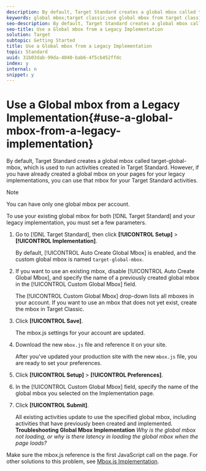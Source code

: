```yaml
---
description: By default, Target Standard creates a global mbox called target-global-mbox, which is used to run activities created in Target Standard. However, if you have already created a global mbox on your pages for your legacy implementations, you can use that mbox for your Target Standard activities.
keywords: global mbox;target classic;use global mbox from target classic
seo-description: By default, Target Standard creates a global mbox called target-global-mbox, which is used to run activities created in Target Standard. However, if you have already created a global mbox on your pages for your legacy implementations, you can use that mbox for your Target Standard activities.
seo-title: Use a Global mbox from a Legacy Implementation
solution: Target
subtopic: Getting Started
title: Use a Global mbox from a Legacy Implementation
topic: Standard
uuid: 31b03dab-99da-4040-bab6-4f5cb452ffdc
index: y
internal: n
snippet: y
---
```


# Use a Global mbox from a Legacy Implementation{#use-a-global-mbox-from-a-legacy-implementation}

By default, Target Standard creates a global mbox called target-global-mbox, which is used to run activities created in Target Standard. However, if you have already created a global mbox on your pages for your legacy implementations, you can use that mbox for your Target Standard activities.

>[!NOTE]
>
>You can have only one global mbox per account.

To use your existing global mbox for both [!DNL Target Standard] and your legacy implementation, you must set a few parameters. 

1. Go to [!DNL Target Standard], then click **[!UICONTROL Setup]** > **[!UICONTROL Implementation]**.

   By default, [!UICONTROL Auto Create Global Mbox] is enabled, and the custom global mbox is named `target-global-mbox`. 
1. If you want to use an existing mbox, disable [!UICONTROL Auto Create Global Mbox], and specify the name of a previously created global mbox in the [!UICONTROL Custom Global Mbox] field.

   The [!UICONTROL Custom Global Mbox] drop-down lists all mboxes in your account. If you want to use an mbox that does not yet exist, create the mbox in Target Classic. 
1. Click **[!UICONTROL Save]**.

   The mbox.js settings for your account are updated. 
1. Download the new `mbox.js` file and reference it on your site.

   After you've updated your production site with the new `mbox.js` file, you are ready to set your preferences. 
1. Click **[!UICONTROL Setup]** > **[!UICONTROL Preferences]**.
1. In the [!UICONTROL Custom Global Mbox] field, specify the name of the global mbox you selected on the Implementation page.
1. Click **[!UICONTROL Submit]**.

   All existing activities update to use the specified global mbox, including activities that have previously been created and implemented. 
**Troubleshooting Global Mbox Implementation** *Why is the global mbox not loading, or why is there latency in loading the global mbox when the page loads?*

Make sure the mbox.js reference is the first JavaScript call on the page. For other solutions to this problem, see [Mbox.js Implementation](../../../../c-implementing-target/c-implementing-target-for-client-side-web/t-mbox-download/t-mbox-download.md#task_4EAE26BB84FD4E1D858F411AEDF4B420). 
